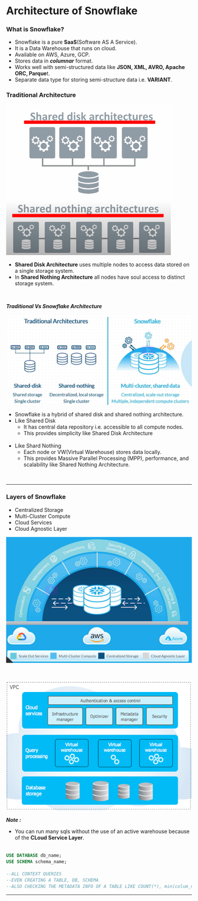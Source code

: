 # Architecture of Snowflake

### What is Snowflake?

- Snowflake is a pure **SaaS**(Software AS A Service).
- It is a Data Warehouse that runs on cloud.
- Available on AWS, Azure, GCP.
- Stores data in **_columnar_** format.
- Works well with semi-structured data like **JSON, XML, AVRO, Apache ORC, Parque**t.
- Separate data type for storing semi-structure data i.e. **VARIANT**.

### Traditional Architecture

![img.png](img/img.png)

- **Shared Disk Architecture** uses multiple nodes to access data stored on a single storage system.
- In **Shared Nothing Architecture** all nodes have soul access to distinct storage system.

<br>

_**Traditional Vs Snowflake Architecture**_

![traditional_vs_snowflake_architecture.png](img/traditional_vs_snowflake_architecture.png)

- Snowflake is a hybrid of shared disk and shared nothing architecture.
- Like Shared Disk 
    - It has central data repository i.e. accessible to all compute nodes.
    - This provides simplicity like Shared Disk Architecture
<br><br>    
- Like Shard Nothing
    - Each node or VW(Virtual Warehouse) stores data locally.
    - This provides Massive Parallel Processing (MPP), performance, and scalability like Shared Nothing Architecture.

<br>

---

### Layers of Snowflake ###

- Centralized Storage  
- Multi-Cluster Compute  
- Cloud Services  
- Cloud Agnostic Layer

![layers_of_snowflake.png](img/layers_of_snowflake.png)

<br>

![img_1.png](img/img_1.png)


_**Note :**_ 
- You can run many sqls without the use of an active warehouse because of the **CLoud Service Layer**.

```sql

USE DATABASE db_name;
USE SCHEMA schema_name;

--ALL CONTEXT QUERIES
--EVEN CREATING A TABLE, DB, SCHEMA
--ALSO CHECKING THE METADATA INFO OF A TABLE LIKE COUNT(*), min(colum_name), max(column_name)

```

---

